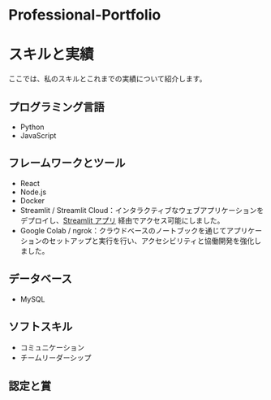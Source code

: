 # Professional-Portfolio
# スキルと実績
ここでは、私のスキルとこれまでの実績について紹介します。

## プログラミング言語
- Python
- JavaScript

## フレームワークとツール
- React
- Node.js
- Docker
- Streamlit / Streamlit Cloud：インタラクティブなウェブアプリケーションをデプロイし、[Streamlit アプリ](https://webcontentoptimizationpytool-jl7w8ftyltzkvtv86nyhgh.streamlit.app/) 経由でアクセス可能にしました。
- Google Colab / ngrok：クラウドベースのノートブックを通じてアプリケーションのセットアップと実行を行い、アクセシビリティと協働開発を強化しました。

## データベース
- MySQL

## ソフトスキル
- コミュニケーション
- チームリーダーシップ

## 認定と賞

